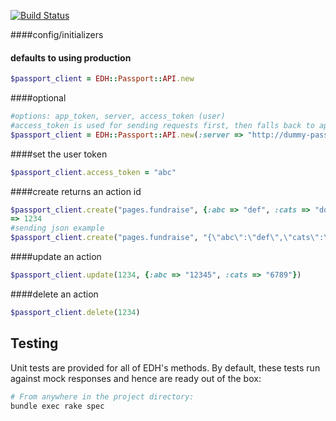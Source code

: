 [![Build Status](https://travis-ci.org/everydayhero/edh.png?branch=master)](https://travis-ci.org/everydayhero/edh)

####config/initializers
#### defaults to using production
```ruby
$passport_client = EDH::Passport::API.new
```

####optional 
```ruby
#options: app_token, server, access_token (user)
#access_token is used for sending requests first, then falls back to app_token if that exists.
$passport_client = EDH::Passport::API.new(:server => "http://dummy-passport.dev")
```
####set the user token
```ruby
$passport_client.access_token = "abc"
```

####create returns an action id
```ruby
$passport_client.create("pages.fundraise", {:abc => "def", :cats => "dogs"})
=> 1234
#sending json example
$passport_client.create("pages.fundraise", "{\"abc\":\"def\",\"cats\":\"dogs\"}")
```

####update an action
```ruby
$passport_client.update(1234, {:abc => "12345", :cats => "6789"})
```

####delete an action
```ruby
$passport_client.delete(1234)
```


Testing
-----

Unit tests are provided for all of EDH's methods.  By default, these tests run against mock responses and hence are ready out of the box:
```bash
# From anywhere in the project directory:
bundle exec rake spec
```
